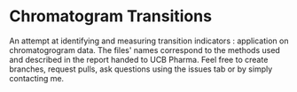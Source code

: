 # Chromatogram Transitions
An attempt at identifying and measuring transition indicators : application on chromatogrogram data.
The files' names correspond to the methods used and described in the report handed to UCB Pharma.
Feel free to create branches, request pulls, ask questions using the issues tab or by simply contacting me. 
